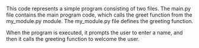 This code represents a simple program consisting of two files. The main.py file contains the main program code, which calls the greet function from the my_module.py module. The my_module.py file defines the greeting function.

When the program is executed, it prompts the user to enter a name, and then it calls the greeting function to welcome the user.
